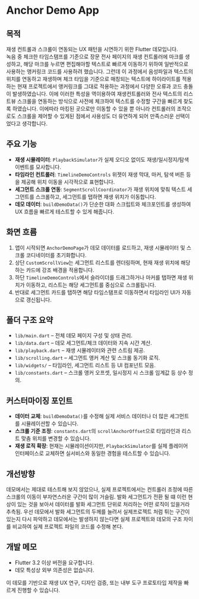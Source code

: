 # Anchor Demo App

## 목적

재생 컨트롤과 스크롤이 연동되는 UX 패턴을 시연하기 위한 Flutter 데모입니다.  
녹음 중 체크한 타임스탬프를 기준으로 장문 전사 페이지의 재생 컨트롤러에 마크를 생성하고, 해당 마크를 누르면 편집해야할 텍스트로 빠르게 이동하기 위하여 일반적으로 사용하는 앵커링크 코드를 사용하려 했습니다.
그런데 이 과정에서 음성파일과 텍스트의 위치를 연동하고 재생하며 체크 타임을 기준으로 매칭되는 텍스트에 하이라이트를 적용하는 현재 프로젝트에서 앵커링크를 그대로 적용하는 과정에서 다양한 오류과 코드 충돌이 발생하였습니다.
이에 이러한 특성을 역이용하여 재생컨트롤러와 전사 텍스트의 리스트뷰 스크롤을 연동하는 방식으로 사전에 체크하여 텍스트를 수정할 구간을 빠르게 찾도록 하였습니다. 
이에따라 마킹된 곳으로만 이동할 수 있을 뿐 아니라 컨트롤러의 조작으로도 스크롤을 제어할 수 있게된 점에서 사용성도 더 유연하게 되어 만족스러운 선택이었다고 생각합니다.

## 주요 기능

- **재생 시뮬레이터**: `PlaybackSimulator`가 실제 오디오 없이도 재생/일시정지/탐색 이벤트를 모사합니다.
- **타임라인 컨트롤러**: `TimelineDemoControls` 위젯이 재생 막대, 마커, 탐색 버튼 등을 제공해 위치 이동을 시각적으로 표현합니다.
- **세그먼트 스크롤 연동**: `SegmentScrollCoordinator`가 재생 위치에 맞춰 텍스트 세그먼트를 스크롤하고, 세그먼트를 탭하면 재생 위치가 이동합니다.
- **데모 데이터**: `buildDemoData()`가 단순한 대화 스크립트와 체크포인트를 생성하여 UX 흐름을 빠르게 테스트할 수 있게 해줍니다.

## 화면 흐름

1. 앱이 시작되면 `AnchorDemoPage`가 데모 데이터를 로드하고, 재생 시뮬레이터 및 스크롤 코디네이터를 초기화합니다.
2. 상단 `CustomScrollView`는 세그먼트 리스트를 렌더링하며, 현재 재생 위치에 해당하는 카드에 강조 배경을 적용합니다.
3. 하단 `TimelineDemoControls`에서 슬라이더를 드래그하거나 마커를 탭하면 재생 위치가 이동하고, 리스트는 해당 세그먼트를 중심으로 스크롤됩니다.
4. 반대로 세그먼트 카드를 탭하면 해당 타임스탬프로 이동하면서 타임라인 UI가 자동으로 갱신됩니다.


## 폴더 구조 요약

- `lib/main.dart` – 전체 데모 페이지 구성 및 상태 관리.
- `lib/data.dart` – 데모 세그먼트/체크 데이터와 지속 시간 계산.
- `lib/playback.dart` – 재생 시뮬레이터와 관련 스트림 제공.
- `lib/scrolling.dart` – 세그먼트 앵커 계산 및 스크롤 동기화 로직.
- `lib/widgets/` – 타임라인, 세그먼트 리스트 등 UI 컴포넌트 모음.
- `lib/constants.dart` – 스크롤 앵커 오프셋, 일시정지 시 스크롤 임계값 등 상수 정의.

## 커스터마이징 포인트

- **데이터 교체**: `buildDemoData()`를 수정해 실제 서비스 데이터나 더 많은 세그먼트를 시뮬레이션할 수 있습니다.
- **스크롤 기준 조정**: `constants.dart`의 `scrollAnchorOffset`으로 타임라인과 리스트 맞춤 위치를 변경할 수 있습니다.
- **재생 로직 확장**: 현재는 시뮬레이션이지만, `PlaybackSimulator`를 실제 플레이어 인터페이스로 교체하면 실서비스와 동일한 경험을 테스트할 수 있습니다.

## 개선방향

데모에서는 제대로 테스트해 보지 않았으나, 실제 프로젝트에서는 컨트롤러 조정에 따른 스크롤의 이동이 부자연스러운 구간이 많이 거슬림. 
발화 세그먼트가 전환 될 떄 이런 현상이 있는 것을 보아서 데이터를 발화 세그먼트 단위로 처리하는 어떤 로직이 있을거라 추측됨. 
우선 데모에서 발화 세그먼트의 두께를 늘려서 실제프로젝트 처럼 튀는 구간이 있는지 다시 파악하고 데모에서는 발생하지 않는다면 실제 프로젝트와 데모의 구조 차이를 비교하여 실제 프로젝트 파일의 코드를 수정해 본다.


## 개발 메모

- Flutter 3.2 이상 버전을 요구합니다.
- 데모 특성상 외부 의존성은 없습니다.

이 데모를 기반으로 재생 UX 연구, 디자인 검증, 또는 내부 도구 프로토타입 제작을 빠르게 진행할 수 있습니다.
